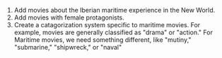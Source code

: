 1. Add movies about the Iberian maritime experience in the New World.
2. Add movies with female protagonists.
3. Create a catagorization system specific to maritime movies. For example, movies are generally classified as "drama" or "action." For Maritime movies, we need something different, like "mutiny," "submarine," "shipwreck," or "naval" 
